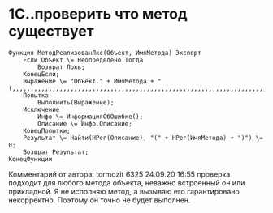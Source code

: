 # 1С..проверить что метод существует
```
Функция МетодРеализованЛкс(Объект, ИмяМетода) Экспорт
    Если Объект \= Неопределено Тогда
        Возврат Ложь;
    КонецЕсли;
    Выражение \= "Объект." + ИмяМетода + "(,,,,,,,,,,,,,,,,,,,,,,,,,,,,,,,,,,,,,,,,,,,,,,,,,,,,,,,,,,,,,,,,,,,,,,,,,,,,,,,,,,,,,,,,,)";
    Попытка
        Выполнить(Выражение);
    Исключение
        Инфо \= ИнформацияОбОшибке();
        Описание \= Инфо.Описание;
    КонецПопытки;
    Результат \= Найти(НРег(Описание), "(" + НРег(ИмяМетода) + ")") \= 0;
    Возврат Результат;
КонецФункции
```
Комментарий от автора:
tormozit 6325 24.09.20 16:55
проверка подходит для любого метода объекта, неважно встроенный он или прикладной. Я не исполняю метод, а вызываю его гарантировано некорректно. Поэтому он точно не будет выполнен.